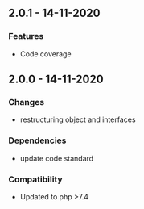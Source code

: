 ## 2.0.1 - 14-11-2020

### Features
 - Code coverage

## 2.0.0 - 14-11-2020

### Changes
 - restructuring object and interfaces

### Dependencies
 - update code standard
 
### Compatibility
 - Updated to php >7.4
